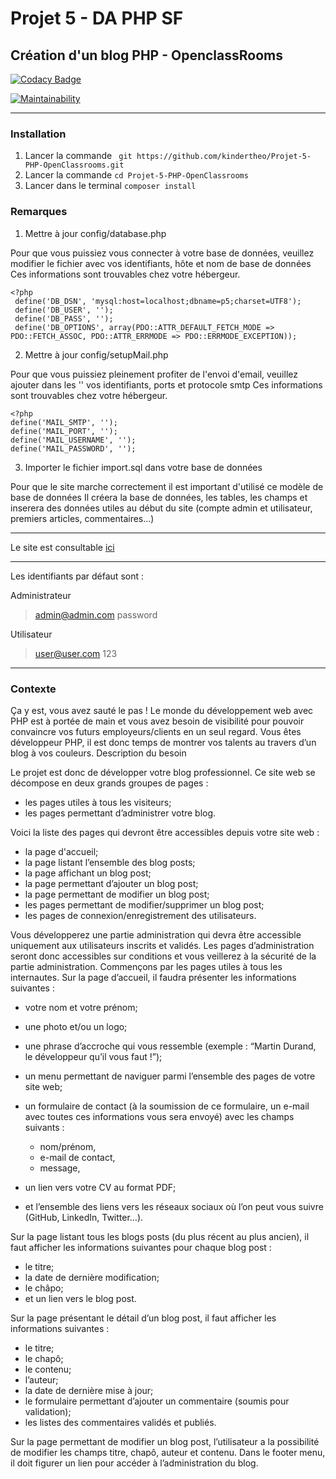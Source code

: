 # Projet 5 - DA PHP SF

## Création d'un blog PHP - OpenclassRooms

[![Codacy Badge](https://api.codacy.com/project/badge/Grade/f54c183bd3f7417eabf0a022943b0264)](https://www.codacy.com/manual/kindertheo/Projet-5-PHP-OpenClassrooms?utm_source=github.com&amp;utm_medium=referral&amp;utm_content=kindertheo/Projet-5-PHP-OpenClassrooms&amp;utm_campaign=Badge_Grade)

[![Maintainability](https://api.codeclimate.com/v1/badges/e15855a809aa9305f539/maintainability)](https://codeclimate.com/github/kindertheo/Projet-5-PHP-OpenClassrooms/maintainability)

-----------------

### Installation 

1. Lancer la commande ` git https://github.com/kindertheo/Projet-5-PHP-OpenClassrooms.git`  
2. Lancer la commande `cd Projet-5-PHP-OpenClassrooms`  
3. Lancer dans le terminal `composer install`  

### Remarques

1. Mettre à jour config/database.php  

Pour que vous puissiez vous connecter à votre base de données, veuillez modifier le fichier avec vos identifiants, hôte et nom de base de données
Ces informations sont trouvables chez votre hébergeur.

    <?php
     define('DB_DSN', 'mysql:host=localhost;dbname=p5;charset=UTF8');
     define('DB_USER', '');
     define('DB_PASS', '');
     define('DB_OPTIONS', array(PDO::ATTR_DEFAULT_FETCH_MODE => PDO::FETCH_ASSOC, PDO::ATTR_ERRMODE => PDO::ERRMODE_EXCEPTION));
 

2. Mettre à jour config/setupMail.php  

Pour que vous puissiez pleinement profiter de l'envoi d'email, veuillez ajouter dans les '' vos identifiants, ports et protocole smtp
Ces informations sont trouvables chez votre hébergeur.

    <?php
    define('MAIL_SMTP', '');
    define('MAIL_PORT', '');
    define('MAIL_USERNAME', '');
    define('MAIL_PASSWORD', '');

3. Importer le fichier import.sql dans votre base de données  

Pour que le site marche correctement il est important d'utilisé ce modèle de base de données
Il créera la base de données, les tables, les champs et inserera des données utiles au début du site (compte admin et utilisateur, premiers articles, commentaires...)

-----------------

Le site est consultable [ici](https://blog.kindertheo.net)

-----------------

Les identifiants par défaut sont :

Administrateur

>admin@admin.com
>password

Utilisateur

>user@user.com
>123

-----------------
### Contexte

Ça y est, vous avez sauté le pas ! Le monde du développement web avec PHP est à portée de main et vous avez besoin de visibilité pour pouvoir convaincre vos futurs employeurs/clients en un seul regard. Vous êtes développeur PHP, il est donc temps de montrer vos talents au travers d’un blog à vos couleurs.
Description du besoin

Le projet est donc de développer votre blog professionnel. Ce site web se décompose en deux grands groupes de pages :

* les pages utiles à tous les visiteurs;   
* les pages permettant d’administrer votre blog.   

Voici la liste des pages qui devront être accessibles depuis votre site web :

* la page d'accueil;   
* la page listant l’ensemble des blog posts;     
* la page affichant un blog post;     
* la page permettant d’ajouter un blog post;   
* la page permettant de modifier un blog post;   
* les pages permettant de modifier/supprimer un blog post;   
* les pages de connexion/enregistrement des utilisateurs.   

Vous développerez une partie administration qui devra être accessible uniquement aux utilisateurs inscrits et validés.
Les pages d’administration seront donc accessibles sur conditions et vous veillerez à la sécurité de la partie administration.
Commençons par les pages utiles à tous les internautes.
Sur la page d’accueil, il faudra présenter les informations suivantes :

* votre nom et votre prénom;   
* une photo et/ou un logo;   
* une phrase d’accroche qui vous ressemble (exemple : “Martin Durand, le développeur qu’il vous faut !”);   
* un menu permettant de naviguer parmi l’ensemble des pages de votre site web;   
* un formulaire de contact (à la soumission de ce formulaire, un e-mail avec toutes ces informations vous sera envoyé) avec les champs suivants :  
    * nom/prénom,  
    * e-mail de contact,  
    * message,  

* un lien vers votre CV au format PDF;   
* et l’ensemble des liens vers les réseaux sociaux où l’on peut vous suivre (GitHub, LinkedIn, Twitter…).   

Sur la page listant tous les blogs posts (du plus récent au plus ancien), il faut afficher les informations suivantes pour chaque blog post :

* le titre;   
* la date de dernière modification;   
* le châpo;   
* et un lien vers le blog post.   

Sur la page présentant le détail d’un blog post, il faut afficher les informations suivantes :

* le titre;   
* le chapô;   
* le contenu;   
* l’auteur;   
* la date de dernière mise à jour;   
* le formulaire permettant d’ajouter un commentaire (soumis pour validation);   
* les listes des commentaires validés et publiés.   

Sur la page permettant de modifier un blog post, l’utilisateur a la possibilité de modifier les champs titre, chapô, auteur et contenu.
Dans le footer menu, il doit figurer un lien pour accéder à l’administration du blog.
